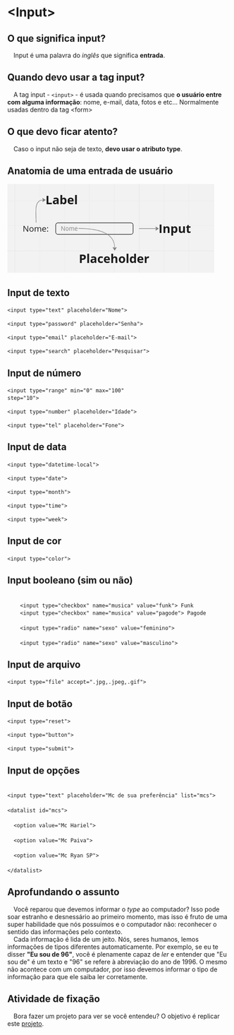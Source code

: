 <h1>&lt;Input&gt;</h1>

<h2>O que significa input?</h2>

<p>&emsp;Input é uma palavra do <i>inglês</i> que significa <strong>entrada</strong>.</p>

<h2>Quando devo usar a tag input?</h2>

<p>&emsp;A tag input - <code>&lt;input&gt;</code> - é usada quando precisamos que <strong>o usuário entre com alguma informação</strong>: nome, e-mail, data, fotos e etc... Normalmente usadas dentro da tag &lt;form&gt;</p>

<h2>O que devo ficar atento?</h2>

<p>&emsp;Caso o input não seja de texto, <strong>devo usar o atributo type</strong>.</p>

<h2>Anatomia de uma entrada de usuário</h2>

<img src="anatomia_input.png">

<h2>Input de texto</h2>

<code>&lt;input type="text" placeholder="Nome"&gt;</code> 

<code>&lt;input type="password" placeholder="Senha"&gt;</code> 

<code>&lt;input type="email" placeholder="E-mail"&gt;</code> 

<code>&lt;input type="search" placeholder="Pesquisar"&gt;</code> 

<h2>Input de número</h2>

<code>&lt;input type="range" min="0" max="100" step="10"&gt;</code> 

<code>&lt;input type="number" placeholder="Idade"&gt;</code> 

<code>&lt;input type="tel" placeholder="Fone"&gt;</code> 


<h2>Input de data</h2>

<code>&lt;input type="datetime-local"&gt;</code> 

<code>&lt;input type="date"&gt;</code> 

<code>&lt;input type="month"&gt;</code> 

<code>&lt;input type="time"&gt;</code> 

<code>&lt;input type="week"&gt;</code> 

<h2>Input de cor</h2>

<code>&lt;input type="color"&gt;</code> 

<h2>Input booleano (sim ou não)</h2>

<code>
    &lt;input type="checkbox" name="musica" value="funk"&gt; Funk</code>
<code>
    &lt;input type="checkbox" name="musica" value="pagode"&gt; Pagode
</code> 

<code>
    &lt;input type="radio" name="sexo" value="feminino"&gt;
</code>
<code>
    &lt;input type="radio" name="sexo" value="masculino"&gt;
</code>

<h2>Input de arquivo</h2>

<code>&lt;input type="file" accept=".jpg,.jpeg,.gif"&gt;</code> 

<h2>Input de botão</h2>

<code>&lt;input type="reset"&gt;</code> 

<code>&lt;input type="button"&gt;</code> 

<code>&lt;input type="submit"&gt;</code> 

<h2>Input de opções</h2>
<code>
&lt;input type="text" placeholder="Mc de sua preferência" list="mcs"&gt;<br>
&lt;datalist id="mcs"&gt;<br>
&emsp;&emsp;&lt;option value="Mc Hariel"&gt;<br>
&emsp;&emsp;&lt;option value="Mc Paiva"&gt;<br>
&emsp;&emsp;&lt;option value="Mc Ryan SP"&gt;<br>
&lt;/datalist&gt;
</code>

<h2>Aprofundando o assunto</h2>
<p>&emsp;Você reparou que devemos informar o <i>type</i> ao computador? Isso pode soar estranho e desnessário ao primeiro momento, mas isso é fruto de uma super habilidade que nós possuimos e o computador não: reconhecer o sentido das informações pelo contexto. <br />&emsp;Cada informação é lida de um jeito. Nós, seres humanos, lemos informações de tipos diferentes automaticamente. Por exemplo, se eu te disser <strong>"Eu sou de 96"</strong>, você é plenamente capaz de <i>ler</i> e entender que "Eu sou de" é um texto e "96" se refere à abreviação do ano de 1996. O mesmo não acontece com um computador, por isso devemos informar o tipo de informação para que ele saiba ler corretamente.</p>

<h2>Atividade de fixação</h2>
<p>&emsp;Bora fazer um projeto para ver se você entendeu? O objetivo é replicar este <a href="fixacao.html">projeto</a>.</p>

